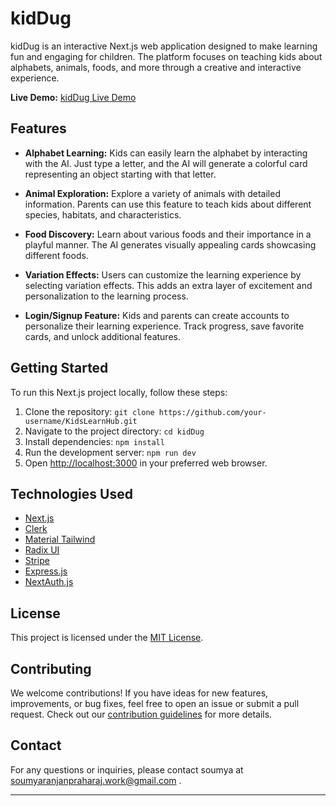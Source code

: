 # kidDug

kidDug is an interactive Next.js web application designed to make learning fun and engaging for children. The platform focuses on teaching kids about alphabets, animals, foods, and more through a creative and interactive experience.

**Live Demo:** [kidDug Live Demo](https://your-live-demo-url)

## Features

- **Alphabet Learning:** Kids can easily learn the alphabet by interacting with the AI. Just type a letter, and the AI will generate a colorful card representing an object starting with that letter.

- **Animal Exploration:** Explore a variety of animals with detailed information. Parents can use this feature to teach kids about different species, habitats, and characteristics.

- **Food Discovery:** Learn about various foods and their importance in a playful manner. The AI generates visually appealing cards showcasing different foods.

- **Variation Effects:** Users can customize the learning experience by selecting variation effects. This adds an extra layer of excitement and personalization to the learning process.

- **Login/Signup Feature:** Kids and parents can create accounts to personalize their learning experience. Track progress, save favorite cards, and unlock additional features.

## Getting Started

To run this Next.js project locally, follow these steps:

1. Clone the repository: `git clone https://github.com/your-username/KidsLearnHub.git`
2. Navigate to the project directory: `cd kidDug`
3. Install dependencies: `npm install`
4. Run the development server: `npm run dev`
5. Open [http://localhost:3000](http://localhost:3000) in your preferred web browser.

## Technologies Used

- [Next.js](https://nextjs.org/)
- [Clerk](https://clerk.dev/)
- [Material Tailwind](https://material-tailwind.com/)
- [Radix UI](https://radix-ui.com/)
- [Stripe](https://stripe.com/)
- [Express.js](https://expressjs.com/)
- [NextAuth.js](https://next-auth.js.org/)

## License

This project is licensed under the [MIT License](LICENSE.md).

## Contributing

We welcome contributions! If you have ideas for new features, improvements, or bug fixes, feel free to open an issue or submit a pull request. Check out our [contribution guidelines](link-to-contributing-guide) for more details.

## Contact

For any questions or inquiries, please contact soumya at soumyaranjanpraharaj.work@gmail.com .

---
